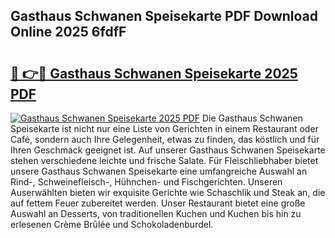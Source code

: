 ## Gasthaus Schwanen Speisekarte PDF Download Online 2025 6fdfF

# <h2><a href="http://gcbtaq8.nevu.top/?p=Gasthaus+Schwanen+Speisekarte">🔗 👉🔴 Gasthaus Schwanen Speisekarte 2025 PDF</a></h2>

[![Gasthaus Schwanen Speisekarte 2025 PDF](https://i.imgur.com/dBaPXMq.png)](http://gcbtaq8.nevu.top/?p=Gasthaus+Schwanen+Speisekarte)
Die Gasthaus Schwanen Speisekarte ist nicht nur eine Liste von Gerichten in einem Restaurant oder Café, sondern auch Ihre Gelegenheit, etwas zu finden, das köstlich und für Ihren Geschmack geeignet ist. Auf unserer Gasthaus Schwanen Speisekarte stehen verschiedene leichte und frische Salate. Für Fleischliebhaber bietet unsere Gasthaus Schwanen Speisekarte eine umfangreiche Auswahl an Rind-, Schweinefleisch-, Hühnchen- und Fischgerichten. Unseren Auserwählten bieten wir exquisite Gerichte wie Schaschlik und Steak an, die auf fettem Feuer zubereitet werden. Unser Restaurant bietet eine große Auswahl an Desserts, von traditionellen Kuchen und Kuchen bis hin zu erlesenen Crème Brûlée und Schokoladenburdel.
